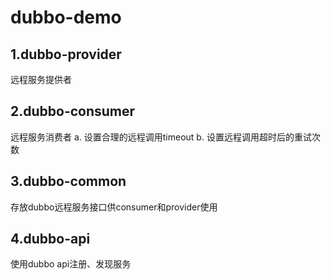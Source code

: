 # dubbo-demo
## 1.dubbo-provider  
远程服务提供者
## 2.dubbo-consumer
远程服务消费者
a. 设置合理的远程调用timeout
b. 设置远程调用超时后的重试次数
## 3.dubbo-common
存放dubbo远程服务接口供consumer和provider使用
## 4.dubbo-api
使用dubbo api注册、发现服务
